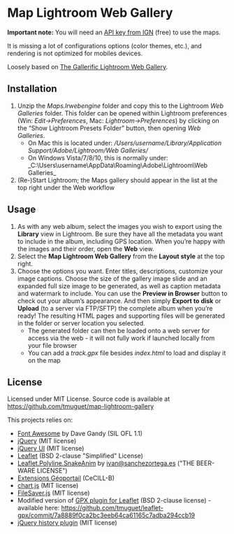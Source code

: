 # Map Lightroom Web Gallery

**Important note:** You will need an [API key from IGN](http://professionnels.ign.fr/ign/contrats) (free) to use the maps.

It is missing a lot of configurations options (color themes, etc.), and rendering is not optimized for mobiles devices.

Loosely based on [The Gallerific Lightroom Web Gallery](http://trialstravails.blogspot.com/2015/07/gallerific.html).

## Installation

1. Unzip the _Maps.lrwebengine_ folder and copy this to the Lightroom _Web Galleries_ folder. This folder can be opened within Lightroom preferences (Win: _Edit-&gt;Preferences_, Mac: _Lightroom-&gt;Preferences_) by clicking on the “Show Lightroom Presets Folder” button, then opening _Web Galleries_.
    * On Mac this is located under: _/Users/username/Library/Application Support/Adobe/Lightroom/Web Galleries/_
    * On Windows Vista/7/8/10, this is normally under: _C:\Users\username\AppData\Roaming\Adobe\Lightroom\Web Galleries\_
2. (Re-)Start Lightroom; the Maps gallery should appear in the list at the top right under the Web workflow

## Usage

1. As with any web album, select the images you wish to export using the **Library** view in Lightroom. Be sure they have all the metadata you want to include in the album, including GPS location. When you’re happy with the images and their order, open the **Web** view.
2. Select the **Map Lightroom Web Gallery** from the **Layout style** at the top right.
3. Choose the options you want. Enter titles, descriptions, customize your image captions. Choose the size of the gallery image slide and an expanded full size image to be generated, as well as caption metadata and watermark to include. You can use the **Preview in Browser** button to check out your album’s appearance. And then simply **Export to disk** or **Upload** (to a server via FTP/SFTP) the complete album when you’re ready! The resulting HTML pages and supporting files will be generated in the folder or server location you selected.
    * The generated folder can then be loaded onto a web server for access via the web - it will not fully work if launched locally from your file browser
    * You can add a _track.gpx_ file besides _index.html_ to load and display it on the map

## License

Licensed under MIT License. Source code is available at https://github.com/tmuguet/map-lightroom-gallery

This projects relies on:
* [Font Awesome](http://fontawesome.io) by Dave Gandy (SIL OFL 1.1)
* [jQuery](http://jquery.com/) (MIT license)
* [jQuery UI](http://jqueryui.com/) (MIT license)
* [Leaflet](http://leafletjs.com/) (BSD 2-clause "Simplified" License)
* [Leaflet.Polyline.SnakeAnim](https://github.com/IvanSanchez/Leaflet.Polyline.SnakeAnim) by ivan@sanchezortega.es ("THE BEER-WARE LICENSE")
* [Extensions Géoportail](https://github.com/IGNF/geoportal-extensions) (CeCILL-B)
* [chart.js](http://www.chartjs.org/) (MIT license)
* [FileSaver.js](https://github.com/eligrey/FileSaver.js/) (MIT license)
* Modified version of [GPX plugin for Leaflet](https://github.com/mpetazzoni/leaflet-gpx/) (BSD 2-clause license) - available here: https://github.com/tmuguet/leaflet-gpx/commit/7a8889f0ca2bc3eeb64ca61165c7adba294ccb19
* [jQuery history plugin](https://tkyk.github.io/jquery-history-plugin/) (MIT license)
